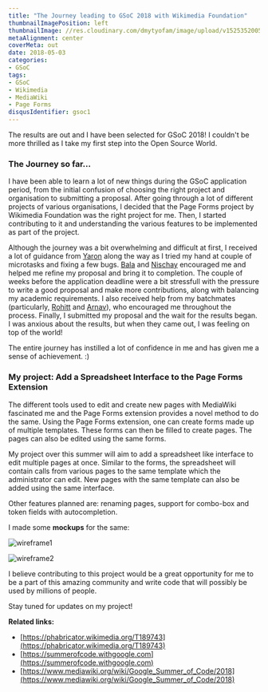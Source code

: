 ```yaml
---
title: "The Journey leading to GSoC 2018 with Wikimedia Foundation"
thumbnailImagePosition: left
thumbnailImage: //res.cloudinary.com/dmytyofam/image/upload/v1525352005/220px-GSoC.png
metaAlignment: center
coverMeta: out
date: 2018-05-03
categories:
- GSoC
tags:
- GSoC
- Wikimedia
- MediaWiki
- Page Forms
disqusIdentifier: gsoc1
---
```


The results are out and I have been selected for GSoC 2018!
I couldn't be more thrilled as I take my first step into the Open Source World.
<!--more-->
### The Journey so far...
I have been able to learn a lot of new things during the GSoC application period, from the initial confusion of choosing the right project and organisation to submitting a proposal.
After going through a lot of different projects of various organisations, I decided that the Page Forms project by Wikimedia Foundation was the right project for me. Then, I started contributing to it and understanding the various features to be implemented as part of the project.

Although the journey was a bit overwhelming and difficult at first, I received a lot of guidance from [Yaron](https://www.mediawiki.org/wiki/User:Yaron_Koren) along the way as I tried my hand at couple of microtasks and fixing a few bugs.
[Bala](https://github.com/balabky9) and [Nischay](https://github.com/nischayn22) encouraged me and helped me refine my proposal and bring it to completion.
The couple of weeks before the application deadline were a bit stressfull with the pressure to write a good proposal and make more contributions, along with balancing my academic requirements. I also received help from my batchmates (particularly, [Rohitt](https://github.com/aero31aero) and [Arnav](https://github.com/shortstheory)), who encouraged me throughout the process.
Finally, I submitted my proposal and the wait for the results began. I was anxious about the results, but when they came out, I was feeling on top of the world!

The entire journey has instilled a lot of confidence in me and has given me a sense of achievement. :)

### My project: Add a Spreadsheet Interface to the Page Forms Extension

The different tools used to edit and create new pages with MediaWiki fascinated me and the Page Forms extension provides a novel method to do the same. Using the Page Forms extension, one can create forms made up of multiple templates. These forms can then be filled to create pages. The pages can also be edited using the same forms.

My project over this summer will aim to add a spreadsheet like interface to edit multiple pages at once. Similar to the forms, the spreadsheet will contain calls from various pages to the same template which the administrator can edit. New pages with the same template can also be added using the same interface.

Other features planned are: renaming pages, support for combo-box and token fields with autocompletion.

I made some **mockups** for the same:

![wireframe1](https://res.cloudinary.com/dmytyofam/image/upload/v1525352161/blog-images/ProposalWireframe_1.png)

![wireframe2](https://res.cloudinary.com/dmytyofam/image/upload/v1525352168/blog-images/ProposalWireframe_2.png)

 I believe contributing to this project would be a great opportunity for me to be a part of this amazing community and write code that will possibly be used by millions of people.

 Stay tuned for updates on my project!

**Related links:**

+ [https://phabricator.wikimedia.org/T189743](https://phabricator.wikimedia.org/T189743)
+ [https://summerofcode.withgoogle.com](https://summerofcode.withgoogle.com)
+ [https://www.mediawiki.org/wiki/Google_Summer_of_Code/2018](https://www.mediawiki.org/wiki/Google_Summer_of_Code/2018)
